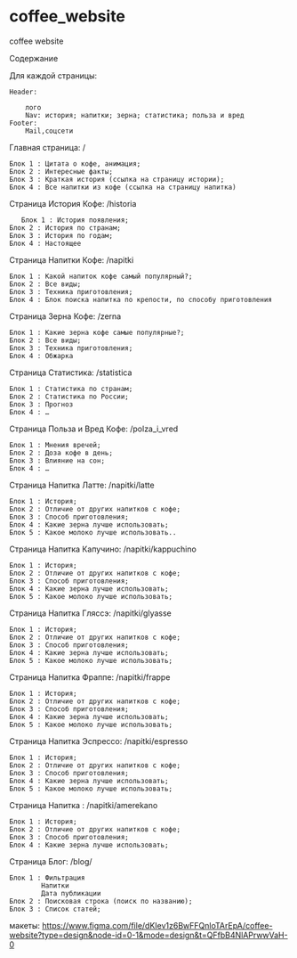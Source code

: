 # coffee_website
coffee website

Содержание

Для каждой страницы:

	Header:
 
		лого
		Nav: история; напитки; зерна; статистика; польза и вред 
	Footer:
		Mail,соцсети
		
Главная страница: /

	Блок 1 : Цитата о кофе, анимация;
	Блок 2 : Интересные факты;
	Блок 3 : Краткая история (ссылка на страницу истории);
	Блок 4 : Все напитки из кофе (ссылка на страницу напитка)
 
Страница История Кофе: /historia

       Блок 1 : История появления;
	Блок 2 : История по странам;
	Блок 3 : История по годам;
	Блок 4 : Настоящее
 
Страница Напитки Кофе: /napitki

	Блок 1 : Какой напиток кофе самый популярный?;
	Блок 2 : Все виды;
	Блок 3 : Техника приготовления;
	Блок 4 : Блок поиска напитка по крепости, по способу приготовления 
 		
Страница Зерна Кофе: /zerna

	Блок 1 : Какие зерна кофе самые популярные?;
	Блок 2 : Все виды;
	Блок 3 : Техника приготовления;
	Блок 4 : Обжарка
 
Страница Статистика: /statistica

	Блок 1 : Статистика по странам;
	Блок 2 : Статистика по России;
	Блок 3 : Прогноз 
	Блок 4 : …
 
Страница Польза и Вред Кофе: /polza_i_vred

	Блок 1 : Мнения вречей;
	Блок 2 : Доза кофе в день;
	Блок 3 : Влияние на сон;
	Блок 4 : …

 Страница Напитка Латте: /napitki/latte

	Блок 1 : История;
	Блок 2 : Отличие от других напитков с кофе;
	Блок 3 : Способ приготовления;
	Блок 4 : Какие зерна лучше использовать;
 	Блок 5 : Какое молоко лучше использовать..
  
   Страница Напитка Капучино: /napitki/kappuchino

	Блок 1 : История;
	Блок 2 : Отличие от других напитков с кофе;
	Блок 3 : Способ приготовления;
	Блок 4 : Какие зерна лучше использовать;
 	Блок 5 : Какое молоко лучше использовать;

  Страница Напитка Гляссэ: /napitki/glyasse

	Блок 1 : История;
	Блок 2 : Отличие от других напитков с кофе;
	Блок 3 : Способ приготовления;
	Блок 4 : Какие зерна лучше использовать;
 	Блок 5 : Какое молоко лучше использовать;
   
   Страница Напитка Фраппе: /napitki/frappe

	Блок 1 : История;
	Блок 2 : Отличие от других напитков с кофе;
	Блок 3 : Способ приготовления;
	Блок 4 : Какие зерна лучше использовать;
 	Блок 5 : Какое молоко лучше использовать;
   
   Страница Напитка Эспрессо: /napitki/espresso

	Блок 1 : История;
	Блок 2 : Отличие от других напитков с кофе;
	Блок 3 : Способ приготовления;
	Блок 4 : Какие зерна лучше использовать;
 	Блок 5 : Какое молоко лучше использовать;

  Страница Напитка : /napitki/amerekano

	Блок 1 : История;
	Блок 2 : Отличие от других напитков с кофе;
	Блок 3 : Способ приготовления;
	Блок 4 : Какие зерна лучше использовать;
 

  Страница Блог: /blog/

	Блок 1 : Фильтрация
			Напитки
			Дата публикации
	Блок 2 : Поисковая строка (поиск по названию);
 	Блок 3 : Список статей;
макеты: https://www.figma.com/file/dKIev1z6BwFFQnloTArEpA/coffee-website?type=design&node-id=0-1&mode=design&t=QFfbB4NlAPrwwVaH-0

        






	
	

	

